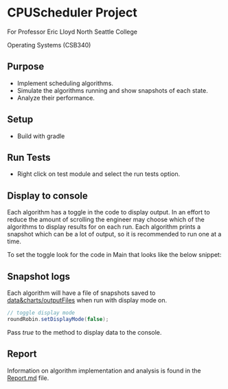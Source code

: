 # CPUScheduler Project

For Professor Eric Lloyd North Seattle College

Operating Systems (CSB340)


## Purpose
- Implement scheduling algorithms.
- Simulate the algorithms running and show snapshots of each state.
- Analyze their performance.

## Setup

- Build with gradle

## Run Tests

- Right click on test module and select the run tests option.

## Display to console

Each algorithm has a toggle in the code to display output.
In an effort to reduce the amount of scrolling the engineer may choose
which of the algorithms to display results for on each run. Each algorithm
prints a snapshot which can be a lot of output, so it is recommended to run
one at a time.

To set the toggle look for the code in Main that looks like the below snippet:

## Snapshot logs

Each algorithm will have a file of snapshots saved to [data&charts/outputFiles](data&charts/outputFiles)
when run with display mode on.

```java
// toggle display mode
roundRobin.setDisplayMode(false);
```
Pass _true_ to the method to display data to the console.

## Report

Information on algorithm implementation and analysis is found in the
[Report.md](Report.md) file.